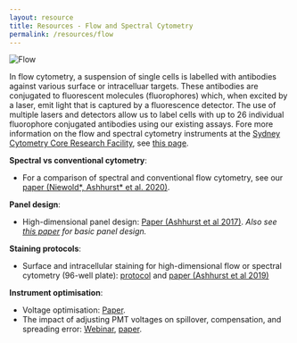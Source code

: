 ```yaml
---
layout: resource
title: Resources - Flow and Spectral Cytometry
permalink: /resources/flow
---
```


![Flow](https://raw.githubusercontent.com/tomashhurst/tomashhurst.github.io/master/images/Tech.png)

In flow cytometry, a suspension of single cells is labelled with antibodies against various surface or intracelluar targets. These antibodies are conjugated to fluorescent molecules (fluorophores) which, when excited by a laser, emit light that is captured by a fluorescence detector. The use of multiple lasers and detectors allow us to label cells with up to 26 individual fluorophore conjugated antibodies using our existing assays. Fore more information on the flow and spectral cytometry instruments at the [Sydney Cytometry Core Research Facility](https://sydneycytometry.org.au/), see [this page](https://sydneycytometry.org.au/flowcytometry).

**Spectral vs conventional cytometry**:

- For a comparison of spectral and conventional flow cytometry, see our [paper (Niewold\*, Ashhurst\* et al. 2020)](https://onlinelibrary.wiley.com/doi/abs/10.1002/cyto.a.24211).  

**Panel design**:

- High-dimensional panel design: [Paper (Ashhurst et al 2017)](https://currentprotocols.onlinelibrary.wiley.com/doi/abs/10.1002/cpim.37). *Also see [this paper](http://onlinelibrary.wiley.com/doi/10.1002/cpim.26/abstract) for basic panel design.*

**Staining protocols**:

- Surface and intracellular staining for high-dimensional flow or spectral cytometry (96-well plate): [protocol](https://www.protocols.io/private/d8b9c871903411ebb54e0a58a9feac02) and [paper (Ashhurst et al 2019)](https://link.springer.com/protocol/10.1007/978-1-4939-9454-0_12)

**Instrument optimisation**:

- Voltage optimisation: [Paper](https://currentprotocols.onlinelibrary.wiley.com/doi/abs/10.1002/cpim.37).
- The impact of adjusting PMT voltages on spillover, compensation, and spreading error: [Webinar](https://sydneycytometry.org.au/seminars-and-tutorials), [paper](https://currentprotocols.onlinelibrary.wiley.com/doi/abs/10.1002/cpim.37).

<br />
<br />
